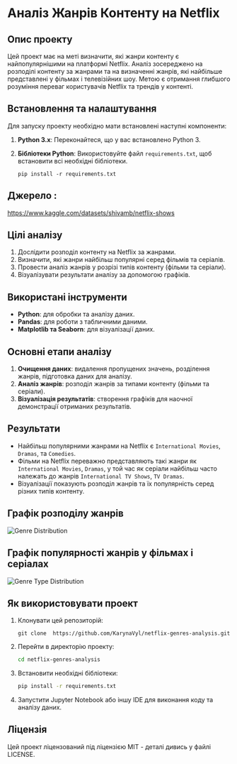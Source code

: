 # Аналіз Жанрів Контенту на Netflix

## Опис проекту

Цей проект має на меті визначити, які жанри контенту є найпопулярнішими на платформі Netflix. Аналіз зосереджено на розподілі контенту за жанрами та на визначенні жанрів, які найбільше представлені у фільмах і телевізійних шоу. Метою є отримання глибшого розуміння переваг користувачів Netflix та трендів у контенті.

## Встановлення та налаштування

Для запуску проекту необхідно мати встановлені наступні компоненти:
1. **Python 3.x**: Переконайтеся, що у вас встановлено Python 3.
2. **Бібліотеки Python**: Використовуйте файл `requirements.txt`, щоб встановити всі необхідні бібліотеки.

   ```
   pip install -r requirements.txt
   ```

## Джерело :

https://www.kaggle.com/datasets/shivamb/netflix-shows

## Цілі аналізу
1. Дослідити розподіл контенту на Netflix за жанрами.
2. Визначити, які жанри найбільш популярні серед фільмів та серіалів.
3. Провести аналіз жанрів у розрізі типів контенту (фільми та серіали).
4. Візуалізувати результати аналізу за допомогою графіків.

## Використані інструменти
- **Python**: для обробки та аналізу даних.
- **Pandas**: для роботи з табличними даними.
- **Matplotlib та Seaborn**: для візуалізації даних.

## Основні етапи аналізу
1. **Очищення даних**: видалення пропущених значень, розділення жанрів, підготовка даних для аналізу.
2. **Аналіз жанрів**: розподіл жанрів за типами контенту (фільми та серіали).
3. **Візуалізація результатів**: створення графіків для наочної демонстрації отриманих результатів.

## Результати
- Найбільш популярними жанрами на Netflix є `International Movies`, `Dramas`, та `Comedies`.
- Фільми на Netflix переважно представляють такі жанри як `International Movies`, `Dramas`, у той час як серіали найбільш часто належать до жанрів `International TV Shows`, `TV Dramas`.
- Візуалізації показують розподіл жанрів та їх популярність серед різних типів контенту.

## Графік розподілу жанрів

![Genre Distribution](images/genre_distribution.png) 

## Графік популярності жанрів у фільмах і серіалах

![Genre Type Distribution](images/genre_type_distribution.png)

## Як використовувати проект
1. Клонувати цей репозиторій:
   ```
   git clone  https://github.com/KarynaVyl/netflix-genres-analysis.git
   ```
2. Перейти в директорію проекту:
   ```bash
   cd netflix-genres-analysis
3. Встановити необхідні бібліотеки:
   ```bash
   pip install -r requirements.txt
4. Запустити Jupyter Notebook або іншу IDE для виконання коду та аналізу даних.

## Ліцензія
Цей проект ліцензований під ліцензією MIT - деталі дивись у файлі LICENSE.


